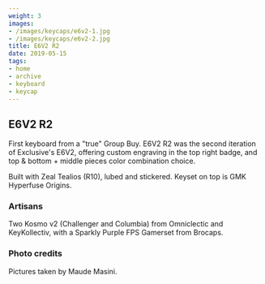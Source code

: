 ```yaml
---
weight: 3
images:
- /images/keycaps/e6v2-1.jpg
- /images/keycaps/e6v2-2.jpg
title: E6V2 R2
date: 2019-05-15
tags:
- home
- archive
- keyboard
- keycap
---
```


## E6V2 R2

First keyboard from a "true" Group Buy. E6V2 R2 was the second iteration of Exclusive's E6V2, offering custom engraving in the top right badge, and top & bottom + middle pieces color combination choice.

Built with Zeal Tealios (R10), lubed and stickered. Keyset on top is GMK Hyperfuse Origins.

### Artisans

Two Kosmo v2 (Challenger and Columbia) from Omniclectic and KeyKollectiv, with a Sparkly Purple FPS Gamerset from Brocaps.

### Photo credits

Pictures taken by Maude Masini.